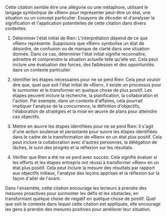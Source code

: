 Cette citation semble être une allégorie ou une métaphore, utilisant le langage symbolique de «Rien» pour représenter peut-être un état, une situation ou un concept particulier. Essayons de décoder et d'analyser la signification et l'application potentielles de cette citation dans divers contextes.

1. Déterminer l'état initial de Rien:
L'interprétation dépend de ce que «Rien» représente. Supposons que «Rien» symbolise un état de désordre, de confusion ou de manque de clarté dans une situation donnée. Dans ce cas, déterminer l'état initial signifie reconnaître, admettre et comprendre la situation actuelle telle qu'elle est. Cela peut inclure une évaluation des forces, des faiblesses et des opportunités dans un contexte particulier.

2. Identifier les étapes nécessaires pour ne se perd Rien:
Cela peut vouloir dire que, quel que soit l'état initial de «Rien», il existe un processus pour le surmonter et le transformer en quelque chose de plus positif. Les étapes peuvent inclure la recherche, la planification, la collaboration et l'action. Par exemple, dans un contexte d'affaires, cela pourrait impliquer l'analyse de la concurrence, la définition d'objectifs, l'élaboration de stratégies et la mise en œuvre de plans pour atteindre ces objectifs.

3. Mettre en œuvre les étapes identifiées pour ne se perd Rien:
Il s'agit d'une action soutenue et persistante pour suivre les étapes identifiées dans le cadre de la transformation de «Rien» en un état plus positif. Cela peut inclure la collaboration avec d'autres personnes, la délégation de tâches, le suivi des progrès et la réflexion sur les résultats.

4. Vérifier que Rien a été ne se perd avec succès:
Cela signifie évaluer si les efforts et les étapes entrepris ont réussi à transformer «Rien» en un état plus positif. Cela peut inclure la mesure des résultats par rapport aux objectifs initiaux, l'analyse des leçons apprises et la réflexion sur la façon d'aller de l'avant.

Dans l'ensemble, cette citation encourage les lecteurs à prendre des mesures proactives pour surmonter les défis et les obstacles, en transformant quelque chose de négatif en quelque chose de positif. Quel que soit le contexte dans lequel cette citation est appliquée, elle encourage les gens à prendre des mesures positives pour améliorer leur situation.